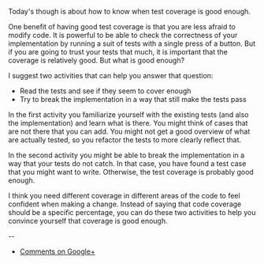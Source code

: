 Today's though is about how to know when test coverage is good enough.

One benefit of having good test coverage is that you are less afraid to modify
code. It is powerful to be able to check the correctness of your implementation
by running a suit of tests with a single press of a button. But if you are
going to trust your tests that much, it is important that the coverage is
relatively good. But what is good enough?

I suggest two activities that can help you answer that question:

* Read the tests and see if they seem to cover enough
* Try to break the implementation in a way that still make the tests pass

In the first activity you familiarize yourself with the existing tests (and
also the implementation) and learn what is there. You might think of cases that
are not there that you can add. You might not get a good overview of what are
actually tested, so you refactor the tests to more clearly reflect that.

In the second activity you might be able to break the implementation in a way
that your tests do not catch. In that case, you have found a test case that you
might want to write. Otherwise, the test coverage is probably good enough.

I think you need different coverage in different areas of the code to feel
confident when making a change. Instead of saying that code coverage should be
a specific percentage, you can do these two activities to help you convince
yourself that coverage is good enough.

--

* [Comments on Google+](https://plus.google.com/u/0/112175093836850283531/posts/JRjyxpN8Zi7)
